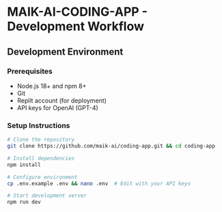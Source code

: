 # MAIK-AI-CODING-APP - Development Workflow

## Development Environment

### Prerequisites

- Node.js 18+ and npm 8+
- Git
- Replit account (for deployment)
- API keys for OpenAI (GPT-4)

### Setup Instructions

```bash
# Clone the repository
git clone https://github.com/maik-ai/coding-app.git && cd coding-app

# Install dependencies
npm install

# Configure environment
cp .env.example .env && nano .env  # Edit with your API keys

# Start development server
npm run dev
